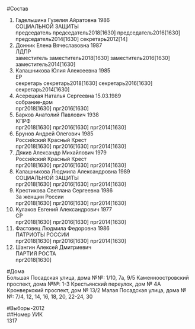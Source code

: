 #Состав  
1. Гадельшина Гузелия Айратовна 1986  
    СОЦИАЛЬНОЙ ЗАЩИТЫ  
    председатель председатель2018[1630] председатель2016[1630] председатель2014[1630] секретарь2012[14]  
2. Донник Елена Вячеславовна 1987  
    ЛДПР  
    заместитель заместитель2018[1630] заместитель2016[1630] заместитель2014[1630]  
3. Калашникова Юлия Алексеевна 1985  
    ЕР  
    секретарь секретарь2018[1630] секретарь2016[1630] секретарь2014[1630]  
4. Асерецкая Наталья Сергеевна 15.03.1989  
    собрание-дом  
    прг2018[1630] прг2016[1630]  
5. Барков Анатолий Павлович 1938  
    КПРФ  
    прг2018[1630] прг2016[1630] прг2014[1630]  
6. Брунов Андрей Олегович 1985  
    Российский Красный Крест  
    прг2018[1630] прг2016[1630] прг2014[1630]  
7. Дякив Александр Михайлович 1979  
    Российский Красный Крест  
    прг2018[1630] прг2016[1630] прг2014[1630]  
8. Калашникова Людмила Александровна 1989  
    СОЦИАЛЬНОЙ ЗАЩИТЫ  
    прг2018[1630] прг2016[1630] прг2014[1630]  
9. Крестикова Светлана Сергеевна 1986  
    За женщин России  
    прг2018[1630] прг2016[1630] прг2014[1630]  
10. Кулаков Евгений Александрович 1977  
    СР  
    прг2018[1630] прг2016[1630] прг2014[1630]  
11. Фастовец Людмила Федоровна 1986  
    ПАТРИОТЫ РОССИИ  
    прг2018[1630] прг2016[1630] прг2014[1630]  
12. Шангин Алексей Дмитриевич  
    ПАРТИЯ РОСТА  
    прг2018[1630]  

#Дома  
Большая Посадская улица, дома №№: 1/10, 7а, 9/5 Каменноостровский проспект, дома №№: 1-3 Крестьянский переулок, дом № 4А Кронверкский проспект, дом № 13/2 Малая Посадская улица, дома №№: 7/4, 12, 14, 16, 18, 20, 22-24, 30  
  
#Выборы-2012  
##Номер УИК  
1317  

